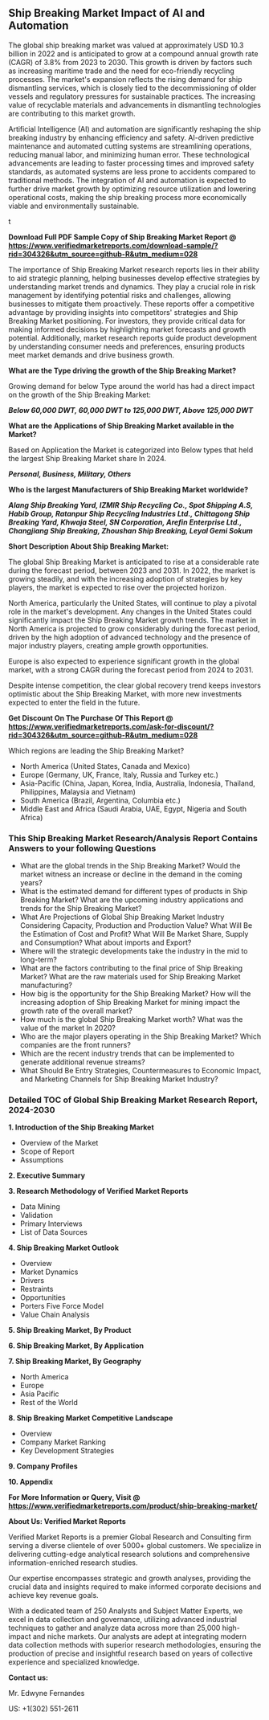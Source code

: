 <h2>Ship Breaking Market Impact of AI and Automation</h2><p>The global ship breaking market was valued at approximately USD 10.3 billion in 2022 and is anticipated to grow at a compound annual growth rate (CAGR) of 3.8% from 2023 to 2030. This growth is driven by factors such as increasing maritime trade and the need for eco-friendly recycling processes. The market's expansion reflects the rising demand for ship dismantling services, which is closely tied to the decommissioning of older vessels and regulatory pressures for sustainable practices. The increasing value of recyclable materials and advancements in dismantling technologies are contributing to this market growth.</p><p>Artificial Intelligence (AI) and automation are significantly reshaping the ship breaking industry by enhancing efficiency and safety. AI-driven predictive maintenance and automated cutting systems are streamlining operations, reducing manual labor, and minimizing human error. These technological advancements are leading to faster processing times and improved safety standards, as automated systems are less prone to accidents compared to traditional methods. The integration of AI and automation is expected to further drive market growth by optimizing resource utilization and lowering operational costs, making the ship breaking process more economically viable and environmentally sustainable.</p>t</p><p id="" class=""><strong>Download Full PDF Sample Copy of Ship Breaking Market Report @ <a href="https://www.verifiedmarketreports.com/download-sample/?rid=304326&utm_source=github-R&utm_medium=028" target="_blank">https://www.verifiedmarketreports.com/download-sample/?rid=304326&utm_source=github-R&utm_medium=028</a></strong></p><p>The importance of&nbsp;Ship Breaking Market research reports lies in their ability to aid strategic planning, helping businesses develop effective strategies by understanding market trends and dynamics. They play a crucial role in risk management by identifying potential risks and challenges, allowing businesses to mitigate them proactively. These reports offer a competitive advantage by providing insights into competitors' strategies and Ship Breaking Market positioning. For investors, they provide critical data for making informed decisions by highlighting market forecasts and growth potential. Additionally, market research reports guide product development by understanding consumer needs and preferences, ensuring products meet market demands and drive business growth.</p><p><strong>What are the&nbsp;Type driving the growth of the Ship Breaking Market?</strong></p><p id="" class="">Growing demand for below Type around the world has had a direct impact on the growth of the Ship Breaking Market:</p><em><strong>Below 60,000 DWT, 60,000 DWT to 125,000 DWT, Above 125,000 DWT</strong></em></p><strong>What are the&nbsp;Applications&nbsp;of Ship Breaking Market available in the Market?</strong></p><p id="" class="">Based on Application the Market is categorized into Below types that held the largest Ship Breaking Market share In 2024.</p><em><strong>Personal, Business, Military, Others</strong></em></p><strong>Who is the largest Manufacturers of Ship Breaking Market worldwide?</strong></p><p><em><strong>Alang Ship Breaking Yard, IZMIR Ship Recycling Co., Spot Shipping A.S, Habib Group, Ratanpur Ship Recycling Industries Ltd., Chittagong Ship Breaking Yard, Khwaja Steel, SN Corporation, Arefin Enterprise Ltd., Changjiang Ship Breaking, Zhoushan Ship Breaking, Leyal Gemi Sokum</strong></em></p><p id="" class=""><strong>Short Description About Ship Breaking Market:</strong></p><p>The global Ship Breaking Market is anticipated to rise at a considerable rate during the forecast period, between 2023 and 2031. In 2022, the market is growing steadily, and with the increasing adoption of strategies by key players, the market is expected to rise over the projected horizon.</p><p>North America, particularly the United States, will continue to play a pivotal role in the market's development. Any changes in the United States could significantly impact the Ship Breaking Market growth trends. The market in North America is projected to grow considerably during the forecast period, driven by the high adoption of advanced technology and the presence of major industry players, creating ample growth opportunities.</p><p>Europe is also expected to experience significant growth in the global market, with a strong CAGR during the forecast period from 2024 to 2031.</p><p>Despite intense competition, the clear global recovery trend keeps investors optimistic about the Ship Breaking Market, with more new investments expected to enter the field in the future.</p><p id="" class=""><strong>Get Discount On The Purchase Of This Report @ <a href="https://www.verifiedmarketreports.com/ask-for-discount/?rid=304326&utm_source=github-R&utm_medium=028" target="_blank">https://www.verifiedmarketreports.com/ask-for-discount/?rid=304326&utm_source=github-R&utm_medium=028</a></strong></p>Which regions are leading the Ship Breaking Market?</p><ul><li>North America (United States, Canada and Mexico)</li><li>Europe (Germany, UK, France, Italy, Russia and Turkey etc.)</li><li>Asia-Pacific (China, Japan, Korea, India, Australia, Indonesia, Thailand, Philippines, Malaysia and Vietnam)</li><li>South America (Brazil, Argentina, Columbia etc.)</li><li>Middle East and Africa (Saudi Arabia, UAE, Egypt, Nigeria and South Africa)</li></ul><h3 id="" class="">This Ship Breaking Market Research/Analysis Report Contains Answers to your following Questions</h3><ul><li>What are the global trends in the Ship Breaking Market? Would the market witness an increase or decline in the demand in the coming years?</li><li>What is the estimated demand for different types of products in Ship Breaking Market? What are the upcoming industry applications and trends for the Ship Breaking Market?</li><li>What Are Projections of Global Ship Breaking Market Industry Considering Capacity, Production and Production Value? What Will Be the Estimation of Cost and Profit? What Will Be Market Share, Supply and Consumption? What about imports and Export?</li><li>Where will the strategic developments take the industry in the mid to long-term?</li><li>What are the factors contributing to the final price of Ship Breaking Market? What are the raw materials used for Ship Breaking Market manufacturing?</li><li>How big is the opportunity for the Ship Breaking Market? How will the increasing adoption of Ship Breaking Market for mining impact the growth rate of the overall market?</li><li>How much is the global Ship Breaking Market worth? What was the value of the market In 2020?</li><li>Who are the major players operating in the Ship Breaking Market? Which companies are the front runners?</li><li>Which are the recent industry trends that can be implemented to generate additional revenue streams?</li><li>What Should Be Entry Strategies, Countermeasures to Economic Impact, and Marketing Channels for Ship Breaking Market Industry?</li></ul><h3 id="" class="">Detailed TOC of Global Ship Breaking Market Research Report, 2024-2030</h3><p id="" class=""><strong>1. Introduction of the Ship Breaking Market</strong></p><ul><li>Overview of the Market</li><li>Scope of Report</li><li>Assumptions</li></ul><p id="" class=""><strong>2. Executive Summary</strong></p><p id="" class=""><strong>3. Research Methodology of Verified Market Reports</strong></p><ul><li>Data Mining</li><li>Validation</li><li>Primary Interviews</li><li>List of Data Sources</li></ul><p id="" class=""><strong>4. Ship Breaking Market Outlook</strong></p><ul><li>Overview</li><li>Market Dynamics</li><li>Drivers</li><li>Restraints</li><li>Opportunities</li><li>Porters Five Force Model</li><li>Value Chain Analysis</li></ul><p id="" class=""><strong>5. Ship Breaking Market, By Product</strong></p><p id="" class=""><strong>6. Ship Breaking Market, By Application</strong></p><p id="" class=""><strong>7. Ship Breaking Market, By Geography</strong></p><ul><li>North America</li><li>Europe</li><li>Asia Pacific</li><li>Rest of the World</li></ul><p id="" class=""><strong>8. Ship Breaking Market Competitive Landscape</strong></p><ul><li>Overview</li><li>Company Market Ranking</li><li>Key Development Strategies</li></ul><p id="" class=""><strong>9. Company Profiles</strong></p><p id="" class=""><strong>10. Appendix</strong></p><p id="" class=""><strong>For More Information or Query, Visit @ <a href="https://www.verifiedmarketreports.com/product/ship-breaking-market/" target="_blank">https://www.verifiedmarketreports.com/product/ship-breaking-market/</a></strong></p><p id="" class=""><strong>About Us: Verified Market Reports</strong></p><p id="" class="">Verified Market Reports is a premier Global Research and Consulting firm serving a diverse clientele of over 5000+ global customers. We specialize in delivering cutting-edge analytical research solutions and comprehensive information-enriched research studies.</p><p id="" class="">Our expertise encompasses strategic and growth analyses, providing the crucial data and insights required to make informed corporate decisions and achieve key revenue goals.</p><p id="" class="">With a dedicated team of 250 Analysts and Subject Matter Experts, we excel in data collection and governance, utilizing advanced industrial techniques to gather and analyze data across more than 25,000 high-impact and niche markets. Our analysts are adept at integrating modern data collection methods with superior research methodologies, ensuring the production of precise and insightful research based on years of collective experience and specialized knowledge.</p><p id="" class=""><strong>Contact us:</strong></p><p id="" class="">Mr. Edwyne Fernandes</p><p id="" class="">US: +1(302) 551-2611</p>
